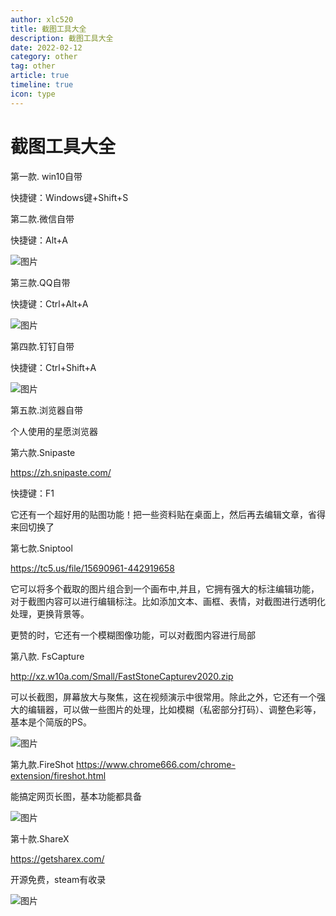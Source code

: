 ```yaml
---
author: xlc520
title: 截图工具大全
description: 截图工具大全
date: 2022-02-12
category: other
tag: other
article: true
timeline: true
icon: type
---
```


# 截图工具大全

第一款. win10自带

快捷键：Windows键+Shift+S

第二款.微信自带

快捷键：Alt+A

![图片](https://bitbucket.org/xlc520/blogasset/raw/main/images2/640-16442232269891.webp)

第三款.QQ自带

快捷键：Ctrl+Alt+A

![图片](https://bitbucket.org/xlc520/blogasset/raw/main/images2/640-16442232269892.webp)

第四款.钉钉自带

快捷键：Ctrl+Shift+A

![图片](https://bitbucket.org/xlc520/blogasset/raw/main/images2/640-16442232269893.webp)

第五款.浏览器自带

个人使用的星愿浏览器

第六款.Snipaste

https://zh.snipaste.com/

快捷键：F1

它还有一个超好用的贴图功能！把一些资料贴在桌面上，然后再去编辑文章，省得来回切换了

第七款.Sniptool

https://tc5.us/file/15690961-442919658

它可以将多个截取的图片组合到一个画布中,并且，它拥有强大的标注编辑功能，对于截图内容可以进行编辑标注。比如添加文本、画框、表情，对截图进行透明化处理，更换背景等。

更赞的时，它还有一个模糊图像功能，可以对截图内容进行局部

第八款. FsCapture

http://xz.w10a.com/Small/FastStoneCapturev2020.zip

可以长截图，屏幕放大与聚焦，这在视频演示中很常用。除此之外，它还有一个强大的编辑器，可以做一些图片的处理，比如模糊（私密部分打码）、调整色彩等，基本是个简版的PS。

![图片](https://bitbucket.org/xlc520/blogasset/raw/main/images2/640-16442232269894.webp)

第九款.FireShot https://www.chrome666.com/chrome-extension/fireshot.html

能搞定网页长图，基本功能都具备

![图片](https://bitbucket.org/xlc520/blogasset/raw/main/images2/640-16442232269895.jpg)

第十款.ShareX

https://getsharex.com/

开源免费，steam有收录

![图片](https://bitbucket.org/xlc520/blogasset/raw/main/images2/640-16442232269896.jpg)